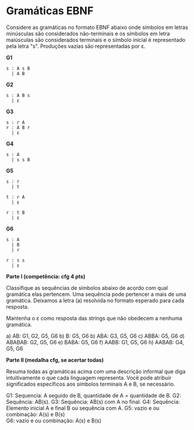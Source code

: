 # Gramáticas EBNF


Considere as gramáticas no formato EBNF abaixo onde símbolos em letras minúsculas são considerados não-terminais e os símbolos em letra maiúsculas são considerados terminais e o símbolo inicial é representado pela letra "s". Produções vazias são representadas por ε.

**G1**
```
s : A s B
  | A B
```

**G2**
```
s : A B s
  | ε
```

**G3**
```
s : r A
r : A B r
  | ε
```

**G4**
```
s : A
  | s s B
```

**G5**
```
s : r 
  | t

t : r A
  | ε

r : t B
  | ε
```

**G6**
```
s : A
  | B
  | r

r : s s
  | ε
```

**Parte I (competência: cfg 4 pts)**

Classifique as sequências de símbolos abaixo de acordo com qual gramática elas pertencem. Uma sequência pode pertencer a mais de uma gramática. Deixamos a letra (a) resolvida no formato esperado para cada resposta.

Mantenha o ε como resposta das strings que não obedecem a nenhuma gramática.

a) AB: G1, G2, G5, G6
b) B: G5, G6
b) ABA: G3, G5, G6
c) ABBA: G5, G6
d) ABABAB: G2, G5, G6
e) BABA: G5, G6
f) AABB: G1, G5, G6
h) AABAB: G4, G5, G6

**Parte II (medalha cfg, se acertar todas)**

Resuma todas as gramáticas acima com uma descrição informal que diga intuitivamente o que cada linguagem representa. Você pode atribuir significados específicos aos símbolos terminais A e B, se necessário.

G1: Sequencia: A seguido de B, quantidade de A = quantidade de B.
G2: Sequência: AB(s).
G3: Sequência: AB(s) com A no final.
G4: Sequência: Elemento inicial A e final B ou sequência com A.
G5: vazio e ou combinação: A(s) e B(s)   
G6: vazio e ou combinação: A(s) e B(s)   
